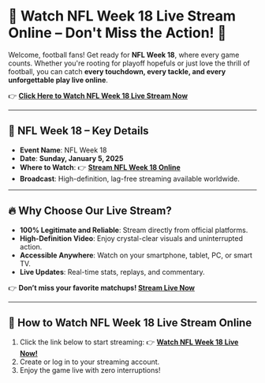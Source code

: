 # 🏈 Watch NFL Week 18 Live Stream Online – Don't Miss the Action! 🎥

<meta name="google-site-verification" content="Apib7-x98H0j5cPqHWwSMm6dNU4GmODRoqxLiDzdx9I" />

Welcome, football fans! Get ready for **NFL Week 18**, where every game counts. Whether you're rooting for playoff hopefuls or just love the thrill of football, you can catch **every touchdown, every tackle, and every unforgettable play live online**. 

👉 **[Click Here to Watch NFL Week 18 Live Stream Now](http://bit.ly/3W121ii)**

---

## 📅 NFL Week 18 – Key Details
- **Event Name**: NFL Week 18
- **Date**: **Sunday, January 5, 2025**
- **Where to Watch**: 👉 [**Stream NFL Week 18 Online**](http://bit.ly/3W121ii)
- **Broadcast**: High-definition, lag-free streaming available worldwide.

---

## 🔥 Why Choose Our Live Stream?
- **100% Legitimate and Reliable**: Stream directly from official platforms. 
- **High-Definition Video**: Enjoy crystal-clear visuals and uninterrupted action.
- **Accessible Anywhere**: Watch on your smartphone, tablet, PC, or smart TV.
- **Live Updates**: Real-time stats, replays, and commentary.

👉 **Don’t miss your favorite matchups! [Stream Live Now](http://bit.ly/3W121ii)**

---

## 🚀 How to Watch NFL Week 18 Live Stream Online
1. Click the link below to start streaming:
   👉 **[Watch NFL Week 18 Live Now!](http://bit.ly/3W121ii)**
2. Create or log in to your streaming account.
3. Enjoy the game live with zero interruptions!

